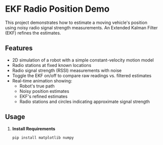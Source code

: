 # EKF Radio Position Demo

This project demonstrates how to estimate a moving vehicle's position using noisy radio signal strength measurements. An Extended Kalman Filter (EKF) refines the estimates.

## Features

- 2D simulation of a robot with a simple constant-velocity motion model  
- Radio stations at fixed known locations  
- Radio signal strength (RSSI) measurements with noise  
- Toggle the EKF on/off to compare raw readings vs. filtered estimates  
- Real-time animation showing:
  - Robot's true path  
  - Noisy position estimates  
  - EKF's refined estimates  
  - Radio stations and circles indicating approximate signal strength  

## Usage

1. **Install Requirements**  
   ```bash
   pip install matplotlib numpy